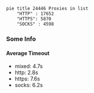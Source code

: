 
```mermaid
pie title 24446 Proxies in list
    "HTTP" : 17652
    "HTTPS": 5870
    "SOCKS" : 4598
```

### Some Info
#### Average Timeout

- mixed: 4.7s
- http: 2.8s
- https: 7.6s
- socks: 6.2s